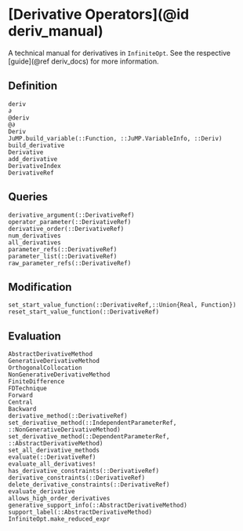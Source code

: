 # [Derivative Operators](@id deriv_manual)
A technical manual for derivatives in `InfiniteOpt`. See the respective 
[guide](@ref deriv_docs) for more information.

## Definition
```@docs
deriv
∂
@deriv
@∂
Deriv
JuMP.build_variable(::Function, ::JuMP.VariableInfo, ::Deriv)
build_derivative
Derivative
add_derivative
DerivativeIndex
DerivativeRef
```

## Queries
```@docs
derivative_argument(::DerivativeRef)
operator_parameter(::DerivativeRef)
derivative_order(::DerivativeRef)
num_derivatives
all_derivatives
parameter_refs(::DerivativeRef)
parameter_list(::DerivativeRef)
raw_parameter_refs(::DerivativeRef)
```

## Modification
```@docs
set_start_value_function(::DerivativeRef,::Union{Real, Function})
reset_start_value_function(::DerivativeRef)
```

## Evaluation 
```@docs
AbstractDerivativeMethod
GenerativeDerivativeMethod
OrthogonalCollocation
NonGenerativeDerivativeMethod
FiniteDifference
FDTechnique
Forward
Central
Backward
derivative_method(::DerivativeRef)
set_derivative_method(::IndependentParameterRef, ::NonGenerativeDerivativeMethod)
set_derivative_method(::DependentParameterRef, ::AbstractDerivativeMethod)
set_all_derivative_methods
evaluate(::DerivativeRef)
evaluate_all_derivatives!
has_derivative_constraints(::DerivativeRef)
derivative_constraints(::DerivativeRef)
delete_derivative_constraints(::DerivativeRef)
evaluate_derivative
allows_high_order_derivatives
generative_support_info(::AbstractDerivativeMethod)
support_label(::AbstractDerivativeMethod)
InfiniteOpt.make_reduced_expr
```
